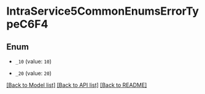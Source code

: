 # IntraService5CommonEnumsErrorTypeC6F4

## Enum


* `_10` (value: `10`)

* `_20` (value: `20`)


[[Back to Model list]](../README.md#documentation-for-models) [[Back to API list]](../README.md#documentation-for-api-endpoints) [[Back to README]](../README.md)


